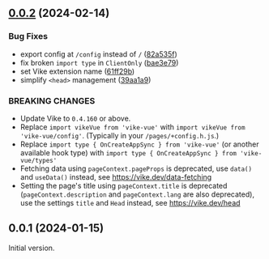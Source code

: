 ## [0.0.2](vikejs/vike-vue/compare/vike-pinia@0.0.1...vike-pinia@0.0.2) (2024-02-14)


### Bug Fixes

* export config at `/config` instead of `/` ([82a535f](vikejs/vike-vue/commits/82a535fa848df7d7d99df0bab60a647309666aa9))
* fix broken `import type` in `ClientOnly` ([bae3e79](vikejs/vike-vue/commits/bae3e79f46d9018de04d7f8edf0ad7b0af2f1fc0))
* set Vike extension name ([61ff29b](vikejs/vike-vue/commits/61ff29be2d3209a11324b2755f3857ece6aec9d1))
* simplify `<head>` management ([39aa1a9](vikejs/vike-vue/commits/39aa1a9c66d49fb0d0fcc529ebb5f7cc679f2e28))


### BREAKING CHANGES

* Update Vike to `0.4.160` or above.
* Replace `import vikeVue from 'vike-vue'`
with `import vikeVue from 'vike-vue/config'`. (Typically
in your `/pages/+config.h.js`.)
* Replace
`import type { OnCreateAppSync } from 'vike-vue'` (or
another available hook type) with
`import type { OnCreateAppSync } from 'vike-vue/types'`
* Fetching data using `pageContext.pageProps` is
deprecated, use `data()` and `useData()` instead,
see https://vike.dev/data-fetching
* Setting the page's title using `pageContext.title`
is deprecated (`pageContext.description` and `pageContext.lang` are
also deprecated), use the settings `title` and `Head` instead,
see https://vike.dev/head



## 0.0.1 (2024-01-15)

Initial version.
